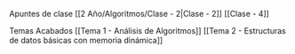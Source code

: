 Apuntes de clase
[[2 Año/Algoritmos/Clase - 2|Clase - 2]]
[[Clase - 4]]

Temas Acabados
[[Tema 1 - Análisis de Algoritmos]]
[[Tema 2 - Estructuras de datos básicas con memoria dinámica]]